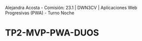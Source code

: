 Alejandra Acosta - Comisión: 23.1 | DWN3CV | Aplicaciones Web Progresivas (PWA) - Turno Noche 
# TP2-MVP-PWA-DUOS
